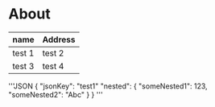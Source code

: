 # About

| name   | Address    |
| ----   | ---------- |
| test 1 | test 2     |
| test 3 | test 4     |

'''JSON
{
  "jsonKey": "test1"
  "nested": {
    "someNested1": 123,
    "someNested2": "Abc"
    }
}
'''
